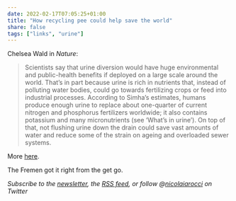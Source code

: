 ```yaml
---
date: 2022-02-17T07:05:25+01:00
title: "How recycling pee could help save the world"
share: false
tags: ["links", "urine"]
---
```

Chelsea Wald in *Nature*:

> Scientists say that urine diversion would have huge environmental and
> public-health benefits if deployed on a large scale around the world. That’s
> in part because urine is rich in nutrients that, instead of polluting water
> bodies, could go towards fertilizing crops or feed into industrial processes.
> According to Simha’s estimates, humans produce enough urine to replace about
> one-quarter of current nitrogen and phosphorus fertilizers worldwide; it also
> contains potassium and many micronutrients (see ‘What’s in urine’). On top of
> that, not flushing urine down the drain could save vast amounts of water and
> reduce some of the strain on ageing and overloaded sewer systems.

More [here](https://www.nature.com/articles/d41586-022-00338-6).

The Fremen got it right from the get go.

*Subscribe to the [newsletter][nl], the [RSS feed][rss], or follow @[nicolaiarocci][tw] on Twitter*

 [rss]: https://nicolaiarocci.com/index.xml
 [tw]: http://twitter.com/nicolaiarocci
 [nl]: https://nicolaiarocci.substack.com

